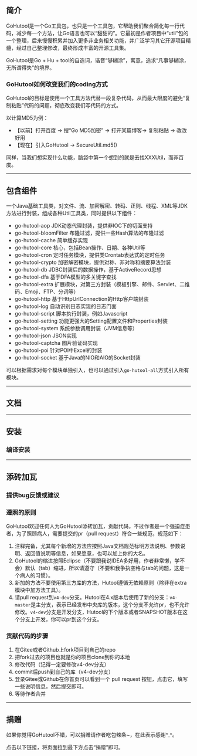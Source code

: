 ## 简介

GoHutool是一个Go工具包，也只是一个工具包，它帮助我们聚合简化每一行代码，减少每一个方法，让Go语言也可以“甜甜的”。它最初是作者项目中“util”包的一个整理，后来慢慢积累并加入更多非业务相关功能，并广泛学习其它开源项目精髓，经过自己整理修改，最终形成丰富的开源工具集。

GoHutool是Go + Hu + tool的自造词，谐音“够糊涂”，寓意，追求“凡事够糊涂，无所谓得失”的境界。

### GoHutool如何改变我们的coding方式

GoHutool的目标是使用一个工具方法代替一段复杂代码，从而最大限度的避免“复制粘贴”代码的问题，彻底改变我们写代码的方式。

以计算MD5为例：

- 【以前】打开百度 -> 搜“Go MD5加密” -> 打开某篇博客-> 复制粘贴 -> 改改好用
- 【现在】引入GoHutool -> SecureUtil.md5()

同样，当我们想实现什么功能，脑袋中第一个想到的就是去找XXXUtil，而非百度。

-------------------------------------------------------------------------------

## 包含组件
一个Java基础工具类，对文件、流、加密解密、转码、正则、线程、XML等JDK方法进行封装，组成各种Util工具类，同时提供以下组件：

- go-hutool-aop             JDK动态代理封装，提供非IOC下的切面支持
- go-hutool-bloomFilter     布隆过滤，提供一些Hash算法的布隆过滤
- go-hutool-cache           简单缓存实现
- go-hutool-core            核心，包括Bean操作、日期、各种Util等
- go-hutool-cron            定时任务模块，提供类Crontab表达式的定时任务
- go-hutool-crypto          加密解密模块，提供对称、非对称和摘要算法封装
- go-hutool-db              JDBC封装后的数据操作，基于ActiveRecord思想
- go-hutool-dfa             基于DFA模型的多关键字查找
- go-hutool-extra           扩展模块，对第三方封装（模板引擎、邮件、Servlet、二维码、Emoji、FTP、分词等）
- go-hutool-http            基于HttpUrlConnection的Http客户端封装
- go-hutool-log             自动识别日志实现的日志门面
- go-hutool-script          脚本执行封装，例如Javascript
- go-hutool-setting         功能更强大的Setting配置文件和Properties封装
- go-hutool-system          系统参数调用封装（JVM信息等）
- go-hutool-json            JSON实现
- go-hutool-captcha         图片验证码实现
- go-hutool-poi             针对POI中Excel的封装
- go-hutool-socket          基于Java的NIO和AIO的Socket封装

可以根据需求对每个模块单独引入，也可以通过引入`go-hutool-all`方式引入所有模块。

-------------------------------------------------------------------------------

## 文档 

-------------------------------------------------------------------------------

## 安装

### 编译安装


-------------------------------------------------------------------------------

## 添砖加瓦

### 提供bug反馈或建议

### 遵照的原则

GoHutool欢迎任何人为GoHutool添砖加瓦，贡献代码，不过作者是一个强迫症患者，为了照顾病人，需要提交的pr（pull request）符合一些规范，规范如下：

1. 注释完备，尤其每个新增的方法应按照Java文档规范标明方法说明、参数说明、返回值说明等信息，如果愿意，也可以加上你的大名。
2. GoHutool的缩进按照Eclipse（不要跟我说IDEA多好用，作者非常懒，学不会）默认（tab）缩进，所以请遵守（不要和我争执空格与tab的问题，这是一个病人的习惯）。
3. 新加的方法不要使用第三方库的方法，Hutool遵循无依赖原则（除非在extra模块中加方法工具）。
4. 请pull request到`v4-dev`分支。Hutool在4.x版本后使用了新的分支：`v4-master`是主分支，表示已经发布中央库的版本，这个分支不允许pr，也不允许修改。`v4-dev`分支是开发分支，Hutool的下个版本或者SNAPSHOT版本在这个分支上开发，你可以pr到这个分支。

### 贡献代码的步骤

1. 在Gitee或者Github上fork项目到自己的repo
2. 把fork过去的项目也就是你的项目clone到你的本地
3. 修改代码（记得一定要修改v4-dev分支）
4. commit后push到自己的库（v4-dev分支）
5. 登录Gitee或Github在你首页可以看到一个 pull request 按钮，点击它，填写一些说明信息，然后提交即可。
6. 等待作者合并

-------------------------------------------------------------------------------

## 捐赠

如果你觉得GoHutool不错，可以捐赠请作者吃包辣条~，在此表示感谢^_^。

点击以下链接，将页面拉到最下方点击“捐赠”即可。
